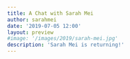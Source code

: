 ```yaml
---
title: A Chat with Sarah Mei
author: sarahmei
date: '2019-07-05 12:00'
layout: preview
#image: '/images/2019/sarah-mei.jpg'
description: 'Sarah Mei is returning!'
---
```

